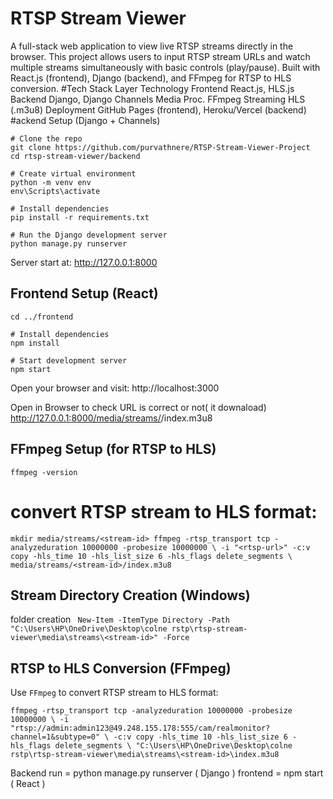  # RTSP Stream Viewer
A full-stack web application to view live RTSP streams directly in the browser.
This project allows users to input RTSP stream URLs and watch multiple streams simultaneously with basic controls (play/pause). Built with React.js (frontend), Django (backend), and FFmpeg for RTSP to HLS conversion.
#Tech Stack
Layer	Technology
Frontend	React.js, HLS.js
Backend	Django, Django Channels
Media Proc.	FFmpeg
Streaming	HLS (.m3u8)
Deployment	GitHub Pages (frontend), Heroku/Vercel (backend)
#ackend Setup (Django + Channels)
```
# Clone the repo
git clone https://github.com/purvathnere/RTSP-Stream-Viewer-Project
cd rtsp-stream-viewer/backend

# Create virtual environment
python -m venv env
env\Scripts\activate

# Install dependencies
pip install -r requirements.txt

# Run the Django development server
python manage.py runserver

```
Server start at: http://127.0.0.1:8000
## Frontend Setup (React)
```
cd ../frontend

# Install dependencies
npm install

# Start development server
npm start
```
Open your browser and visit: http://localhost:3000

Open in Browser to check URL is correct or not( it downaload)
http://127.0.0.1:8000/media/streams/<stream-id>/index.m3u8

## FFmpeg Setup (for RTSP to HLS)
`ffmpeg -version
`
# convert RTSP stream to HLS format:
`
mkdir media/streams/<stream-id>
ffmpeg -rtsp_transport tcp -analyzeduration 10000000 -probesize 10000000 \
-i "<rtsp-url>" -c:v copy -hls_time 10 -hls_list_size 6 -hls_flags delete_segments \
media/streams/<stream-id>/index.m3u8
`

##  Stream Directory Creation (Windows)

folder creation
`
New-Item -ItemType Directory -Path "C:\Users\HP\OneDrive\Desktop\colne rstp\rtsp-stream-viewer\media\streams\<stream-id>" -Force`

##  RTSP to HLS Conversion (FFmpeg)

Use `FFmpeg` to convert RTSP stream to HLS format:

`
ffmpeg -rtsp_transport tcp -analyzeduration 10000000 -probesize 10000000 \
-i "rtsp://admin:admin123@49.248.155.178:555/cam/realmonitor?channel=1&subtype=0" \
-c:v copy -hls_time 10 -hls_list_size 6 -hls_flags delete_segments \
"C:\Users\HP\OneDrive\Desktop\colne rstp\rtsp-stream-viewer\media\streams\<stream-id>\index.m3u8 `


 Backend run = python manage.py runserver ( Django )
 frontend = npm start ( React )
